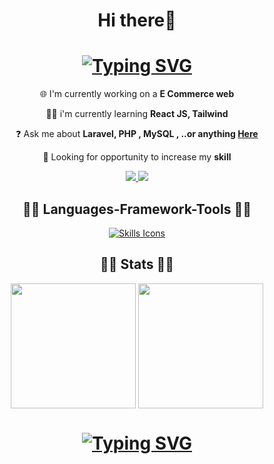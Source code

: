 <h1 align="center">Hi there👋</h1>
<h1 align="center">
 <a href="https://git.io/typing-svg"><img src="https://readme-typing-svg.demolab.com?font=Fira+Code&duration=4000&pause=500&color=0BF71D&center=true&width=435&lines=I'm+Rasyid+Bomantoro;a+passionate+web+developer" alt="Typing SVG" /></a>
</h1>
<div align="center">
  
  🌐 I'm currently working on a **E Commerce web**
  
  👨‍💻 i'm currently learning  **React JS, Tailwind**

  ❓ Ask me about **Laravel, PHP , MySQL , ..or anything <a href="https://www.instagram.com/rasyidbsp? 
  igsh=MWpnY2M0ZmUxdjd3eQ== ">Here</a>** 
  
  👀 Looking for opportunity to increase my **skill**
</div>

<div align="center">
 <a href="https://www.linkedin.com/in/rasyid-bomantoro? 
    utm_source=share&utm_campaign=share_via&utm_content=profile&utm_medium=android_app ">
      <img src="https://img.shields.io/badge/LinkedIn-0077B5?style=for-the-badge&logo=linkedin&logoColor=whit">
 </a>
 <a href="https://www.instagram.com/rasyidbsp?igsh=MWpnY2M0ZmUxdjd3eQ==">
   <img src="https://img.shields.io/badge/Instagram-E4405F?style=for-the-badge&logo=instagram&logoColor=white">
 </a>
</div>

<h2 align="center">
  👨‍💻 Languages-Framework-Tools 👨‍💻
</h2>

<div align="center">
  <a href="https://skillicons.dev">
    <img src="https://skillicons.dev/icons?i=html,css,js,figma,bootstrap,laravel,jquery,php,mysql,vscode&perline=6" alt="Skills Icons"/>
  </a>
</div>

<h2 align="center">
 👨‍💻 Stats 👨‍💻
</h2>

<div align="center">
 <img height=200  align="center" src="https://github-readme-stats.vercel.app/api?username=RasyidDevs&show_icons=true&theme=merko">
 <img height=200  align="center" src="https://github-readme-stats.vercel.app/api/top-langs/?username=RasyidDevs&layout=compact&theme=merko">
</div>


<h1 align="center">
<a href="https://git.io/typing-svg"><img src="https://readme-typing-svg.demolab.com?font=Fira+Code&duration=4000&pause=700&color=0BF71D&center=true&vCenter=true&width=435&lines=Thank+you+for+visiting!" alt="Typing SVG" /></a>
</h1>




